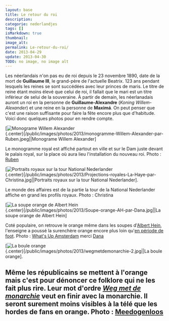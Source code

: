 ```yaml
---
layout: base
title: Le retour du roi
description: 
categorie: nederlandjes
tags: []
isMarkdown: true
thumbnail: 
image_alt: 
permalink: Le-retour-du-roi/
date: 2013-04-29
update: 2013-04-30
TODO: no image, no image alt
---
```




Les néerlandais n'on pas eu de roi depuis le 23 novembre 1890, date de la mort de **Guillaume III**, le grand-père de l'actuelle Beatrix. 123 ans pendant lesquels les reines se sont succédées avec leur princes de maris. Le titre de reine étant moins élevé que celui de roi, il fallait que le mari est un titre inférieur de selui de la souveraine. À partir de demain, les néerlanadais auront un roi en la personne de **Guillaume-Alexandre** (*Koning Willem-Alexander*) et une reine en la personne de **Maximá**. On peut penser que c'est une raison suffisante pour faire la fête encore plus que d'habitude. Voici donc quelques photos pour en rendre compte.

[![Monograme Willem Alexander](.monogramme-Willem-Alexander-par-Ruben_m.jpg){.center}|/public/images/photos/2013/monogramme-Willem-Alexander-par-Ruben.jpeg||Monograme Willem Alexander]

Le monogramme royal est affiché partout en ville et sur le Dam juste devant le palais royal, sur la place où aura lieu l'installation du nouveau roi. Photo : [Ruben](http://www.flickr.com/photos/rubenvanstaveren/)

[![Portraits royaux sur la tour National Nederlander](.Projections-royales-La-Haye-par-Christina_m.jpg){.center}|/public/images/photos/2013/Projections-royales-La-Haye-par-Christina.jpg||Portraits royaux sur la tour National Nederlander].

Le monde des affaires est de la partie la tour de la National Nederlander affiche en grand les profils royaux. Photo : Christina

[![La soupe orange de Albert Hein](.Soupe-orange-AH-par-Dana_m.jpg){.center}|/public/images/photos/2013/Soupe-orange-AH-par-Dana.jpg||La soupe orange de Albert Hein]

Coté populaire, on retrouve le orange même dans les soupes d'[Albert Hein](http://meinamsterdam.nl/?q=albert+hein), l'enseigne a poussé la surenchère orange encore plus loin qu'[en période de foot](http://meinamsterdam.nl/decorations-oranges-choisies). Photo : [ What's Up Amsterdam](https://www.facebook.com/photo.php?fbid=581983878502633&set=a.528047567229598.125494.521751881192500&type=1&theater) merci [Dana](http://danarozmarin.com/)

[![La boule orange](.wegmetdemonarchie-2_m.jpg){.center}|/public/images/photos/2013/wegmetdemonarchie-2.jpg||La boule orange]. 

Même les républicains se mettent à l'orange mais c'est pour dénoncer ce folklore qui ne les fait plus rire. Leur mot d'ordre *[Weg met de monarchie](http://hetis2013.nl/)* veut en finir avec la monarchie. Il seront surement moins visibles à la télé que les hordes de fans en orange. Photo : [Meedogenloos](http://meedogenloos.nl/2013/03/30/zaterdagmiddagtirade-door-journeyman/)
---